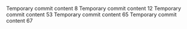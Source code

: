 Temporary commit content 8
Temporary commit content 12
Temporary commit content 53
Temporary commit content 65
Temporary commit content 67
